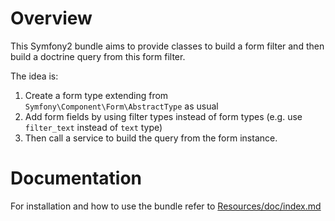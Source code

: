 Overview
========

This Symfony2 bundle aims to provide classes to build a form filter and then build a doctrine query from this form filter.

The idea is:

1. Create a form type extending from `Symfony\Component\Form\AbstractType` as usual
2. Add form fields by using filter types instead of form types (e.g. use `filter_text` instead of `text` type)
3. Then call a service to build the query from the form instance.


Documentation
=============

For installation and how to use the bundle refer to [Resources/doc/index.md](https://github.com/lexik/LexikFormFilterBundle/blob/master/Resources/doc/index.md)
